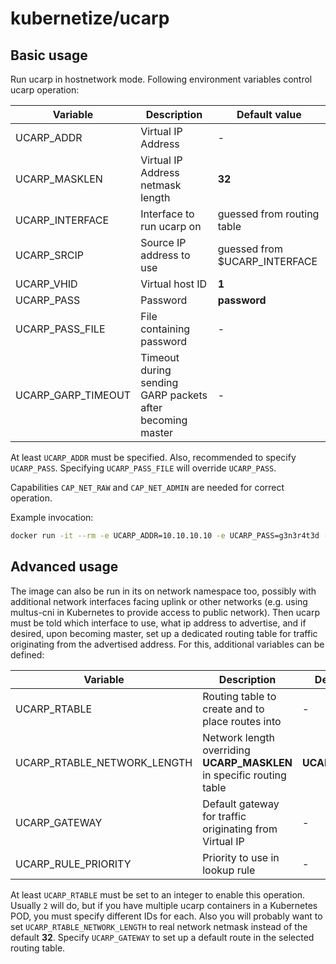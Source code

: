 # kubernetize/ucarp

## Basic usage

Run ucarp in hostnetwork mode. Following environment variables control ucarp operation:

Variable | Description | Default value
-|-|-
UCARP_ADDR | Virtual IP Address | -
UCARP_MASKLEN | Virtual IP Address netmask length | __32__
UCARP_INTERFACE | Interface to run ucarp on | guessed from routing table
UCARP_SRCIP | Source IP address to use | guessed from $UCARP_INTERFACE
UCARP_VHID | Virtual host ID | __1__
UCARP_PASS | Password | __password__
UCARP_PASS_FILE | File containing password | -
UCARP_GARP_TIMEOUT | Timeout during sending GARP packets after becoming master | -

At least `UCARP_ADDR` must be specified. Also, recommended to specify `UCARP_PASS`. Specifying `UCARP_PASS_FILE` will override `UCARP_PASS`.

Capabilities `CAP_NET_RAW` and `CAP_NET_ADMIN` are needed for correct operation.

Example invocation:

```sh
docker run -it --rm -e UCARP_ADDR=10.10.10.10 -e UCARP_PASS=g3n3r4t3d --network host --cap-add CAP_NET_RAW --cap-add CAP_NET_ADMIN ghcr.io/kubernetize/ucarp
```

## Advanced usage

The image can also be run in its on network namespace too, possibly with additional network interfaces facing uplink or other networks (e.g. using multus-cni in Kubernetes to provide access to public network). Then ucarp must be told which interface to use, what ip address to advertise, and if desired, upon becoming master, set up a dedicated routing table for traffic originating from the advertised address. For this, additional variables can be defined:

Variable | Description | Default value
-|-|-
UCARP_RTABLE | Routing table to create and to place routes into | -
UCARP_RTABLE_NETWORK_LENGTH | Network length overriding __UCARP_MASKLEN__ in specific routing table | __UCARP_MASKLEN__
UCARP_GATEWAY | Default gateway for traffic originating from Virtual IP | -
UCARP_RULE_PRIORITY | Priority to use in lookup rule | -

At least `UCARP_RTABLE` must be set to an integer to enable this operation. Usually `2` will do, but if you have multiple ucarp containers in a Kubernetes POD, you must specify different IDs for each. Also you will probably want to set `UCARP_RTABLE_NETWORK_LENGTH` to real network netmask instead of the default __32__. Specify `UCARP_GATEWAY` to set up a default route in the selected routing table.
